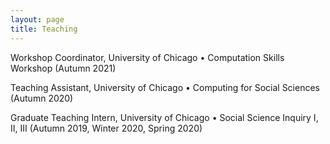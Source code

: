 ```yaml
---
layout: page
title: Teaching
---
```

Workshop Coordinator, University of Chicago
•	Computation Skills Workshop (Autumn 2021)

Teaching Assistant, University of Chicago 
•	Computing for Social Sciences (Autumn 2020)

Graduate Teaching Intern, University of Chicago 
•	Social Science Inquiry I, II, III (Autumn 2019, Winter 2020, Spring 2020)
